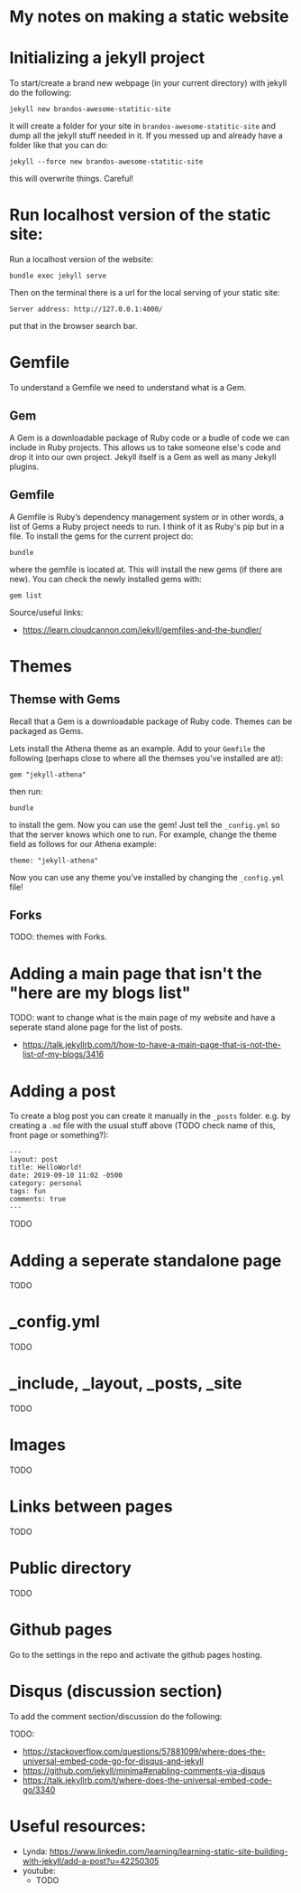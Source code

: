 # My notes on making a static website

# Initializing a jekyll project

To start/create a brand new webpage (in your current directory) with jekyll do the following:

```
jekyll new brandos-awesome-statitic-site
```

it will create a folder for your site in `brandos-awesome-statitic-site` and dump all the jekyll stuff needed in it. If you messed up and already have a folder like that you can do:

```
jekyll --force new brandos-awesome-statitic-site
```

this will overwrite things. Careful!

# Run localhost version of the static site:

Run a localhost version of the website:

```
bundle exec jekyll serve
```

Then on the terminal there is a url for the local serving of your static site:

```
Server address: http://127.0.0.1:4000/
```
put that in the browser search bar.

# Gemfile #

To understand a Gemfile we need to understand what is a Gem.

## Gem ##

A Gem is a downloadable package of Ruby code or a budle of code we can include in Ruby projects.  This allows us to take someone else's code and drop it into our own project. Jekyll itself is a Gem as well as many Jekyll plugins.

## Gemfile ##

A Gemfile is Ruby’s dependency management system or in other words, a list of Gems a Ruby project needs to run. I think of it as Ruby's pip but in a file. To install the gems for the current project do:

```
bundle
```

where the gemfile is located at. This will install the new gems (if there are new). You can check the newly installed gems with:

```
gem list
```

Source/useful links:

- https://learn.cloudcannon.com/jekyll/gemfiles-and-the-bundler/

# Themes #

## Themse with Gems ##

Recall that a Gem is a downloadable package of Ruby code. Themes can be packaged as Gems.

Lets install the Athena theme as an example. Add to your `Gemfile` the following (perhaps close to where all the themses you've installed are at):

```
gem "jekyll-athena"
```

then run:

```
bundle
```

to install the gem. Now you can use the gem! Just tell the `_config.yml` so that the server knows which one to run. For example, change the theme field as follows for our Athena example:

```
theme: "jekyll-athena"
```

Now you can use any theme you've installed by changing the `_config.yml` file!

## Forks ##

TODO: themes with Forks.

# Adding a main page that isn't the "here are my blogs list"

TODO: want to change what is the main page of my website and have a seperate stand alone page for the list of posts.

- https://talk.jekyllrb.com/t/how-to-have-a-main-page-that-is-not-the-list-of-my-blogs/3416

# Adding a post

To create a blog post you can create it manually in the `_posts` folder. e.g. by creating a `.md` file with the usual stuff above (TODO check name of this, front page or something?):

```
---
layout: post
title: HelloWorld!
date: 2019-09-10 11:02 -0500
category: personal
tags: fun
comments: true
---
```

TODO

# Adding a seperate standalone page

TODO

# _config.yml

TODO

# _include, _layout, _posts, _site

TODO

# Images

TODO

# Links between pages

TODO

# Public directory

TODO

# Github pages

Go to the settings in the repo and activate the github pages hosting.

# Disqus (discussion section)

To add the comment section/discussion do the following:

TODO:
- https://stackoverflow.com/questions/57881099/where-does-the-universal-embed-code-go-for-disqus-and-jekyll
- https://github.com/jekyll/minima#enabling-comments-via-disqus
- https://talk.jekyllrb.com/t/where-does-the-universal-embed-code-go/3340

# Useful resources:

- Lynda: https://www.linkedin.com/learning/learning-static-site-building-with-jekyll/add-a-post?u=42250305
- youtube: 
  - TODO
